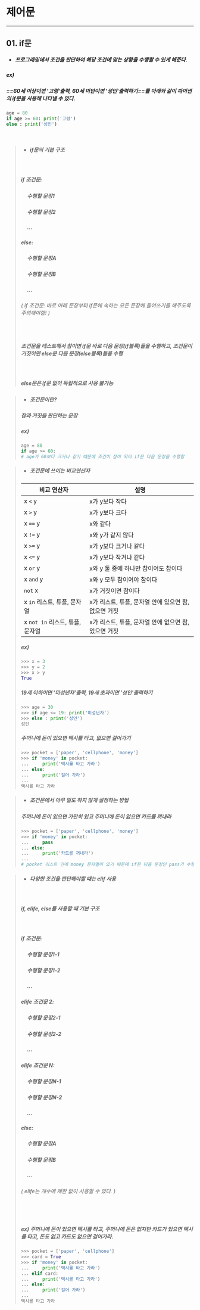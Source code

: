 
# 제어문
---
## 01. if문
* ##### 프로그래밍에서 조건을 판단하여 해당 조건에 맞는 상황을 수행할 수 있게 해준다.

##### ex)
##### ==60세 이상이면 '고령'출력, 60세 미만이면 '성인'출력하기==를 아래와 같이 파이썬의 if문을 사용해 나타낼 수 있다. 
```python
age = 80
if age >= 60: print('고령')
else : print('성인')
```
&nbsp;
>* ##### if문의 기본 구조
>
> &nbsp;
>##### if 조건문:
>
>##### &nbsp;&nbsp;&nbsp;&nbsp; 수행할 문장1
>
>##### &nbsp;&nbsp;&nbsp;&nbsp; 수행할 문장2
>
>##### &nbsp;&nbsp;&nbsp;&nbsp;   ...
>
>##### else:
>   
>##### &nbsp;&nbsp;&nbsp;&nbsp; 수행할 문장A
>
>##### &nbsp;&nbsp;&nbsp;&nbsp; 수행할 문장B
>##### &nbsp;&nbsp;&nbsp;&nbsp; ...
>###### ( if 조건문: 바로 아래 문장부터 if문에 속하는 모든 문장에 들여쓰기를 해주도록 주의해야함! )
> &nbsp;
> ##### 조건문을 테스트해서 참이면 if문 바로 다음 문장(if블록)들을 수행하고, 조건문이 거짓이면 else문 다음 문장(else블록)들을 수행
> &nbsp;
> ##### else문은 if문 없이 독립적으로 사용 불가능

>* ##### 조건문이란?
> ##### 참과 거짓을 판단하는 문장
>
>  ##### ex)
>```python
>age = 80
>if age >= 60:
> # age가 60보다 크거나 같기 떄문에 조건이 참이 되어 if문 다음 문장을 수행함
>```

>* ##### 조건문에 쓰이는 비교연산자
> | 비교 연산자 | 설명 |
> | ------ | ----------- |
> | x `<` y   | x가 y보다 작다 |
> | x `>` y | x가 y보다 크다 |
> | x `==` y   | x와 같다 |
> | x `!=` y   | x와 y가 같지 않다 |
> | x `>=` y   | x가 y보다 크거나 같다 |
> | x `<=` y   | x가 y보다 작거나 같다 |
> | x `or` y   | x와 y 둘 중에 하나만 참이어도 참이다 |
> | x `and` y   |x와 y 모두 참이어야 참이다 |
> | `not` x   | x가 거짓이면 참이다 |
> | x `in` 리스트, 튜플, 문자열   | x가 리스트, 튜플, 문자열 안에 있으면 참, 없으면 거짓 |
> | x `not in` 리스트, 튜플, 문자열   | x가 리스트, 튜플, 문자열 안에 없으면 참, 있으면 거짓 |
>
>  ##### ex)
>```python
> >>> x = 3
> >>> y = 2
> >>> x > y
> True
>```
> ##### 19세 이하이면 '미성년자'출력, 19세 초과이면 '성인'출력하기
>```python
>>>> age = 30
>>>> if age <= 19: print('미성년자')
>>>> else : print('성인')
>성인
>```
> ##### 주머니에 돈이 있으면 택시를 타고, 없으면 걸어가기
>```python
>>>> pocket = ['paper', 'cellphone', 'money']
>>>> if 'money' in pocket: 
>...     print('택시를 타고 가라')
>... else: 
>...     print('걸어 가라')
>... 
> 택시를 타고 가라
>```

> * ##### 조건문에서 아무 일도 하지 않게 설정하는 방법
> ##### 주머니에 돈이 있으면 가만히 있고 주머니에 돈이 없으면 카드를 꺼내라
>```python
>>>> pocket = ['paper', 'cellphone', 'money']
>>>> if 'money' in pocket: 
>...     pass
>... else: 
>...     print('카드를 꺼내라')
>... 
># pocket 리스트 안에 money 문자열이 있기 때문에 if문 다음 문장인 pass가 수행되고 아무런 결과값이 나오지 않음
>```
 
> * ##### 다양한 조건을 판단해야할 때는 elif 사용
> &nbsp;
> ##### if, elife, else를 사용할 때 기본 구조 
> &nbsp;
>##### if 조건문:
>
>##### &nbsp;&nbsp;&nbsp;&nbsp; 수행할 문장1-1
>
>##### &nbsp;&nbsp;&nbsp;&nbsp; 수행할 문장1-2
>
>##### &nbsp;&nbsp;&nbsp;&nbsp;   ...
>
>##### elife 조건문 2:
>   
>##### &nbsp;&nbsp;&nbsp;&nbsp; 수행할 문장2-1
>
>##### &nbsp;&nbsp;&nbsp;&nbsp; 수행할 문장2-2
>##### &nbsp;&nbsp;&nbsp;&nbsp; ...
>
>##### elife 조건문 N:
>   
>##### &nbsp;&nbsp;&nbsp;&nbsp; 수행할 문장N-1
>
>##### &nbsp;&nbsp;&nbsp;&nbsp; 수행할 문장N-2
>##### &nbsp;&nbsp;&nbsp;&nbsp; ...
>
>##### else:
>   
>##### &nbsp;&nbsp;&nbsp;&nbsp; 수행할 문장A
>
>##### &nbsp;&nbsp;&nbsp;&nbsp; 수행할 문장B
>##### &nbsp;&nbsp;&nbsp;&nbsp; ...
>
>###### ( elife는 개수에 제한 없이 사용할 수 있다. )
>###### &nbsp;
>##### ex) 주머니에 돈이 있으면 택시를 타고, 주머니에 돈은 없지만 카드가 있으면 택시를 타고, 돈도 없고 카드도 없으면 걸어가라.
>```python
>>>> pocket = ['paper', 'cellphone']
>>>> card = True
>>>> if 'money' in pocket:
>...     print('택시를 타고 가라')
>... elif card: 
>...     print('택시를 타고 가라')
>... else: 
>...     print('걸어 가라')
>... 
> 택시를 타고 가라
>```
